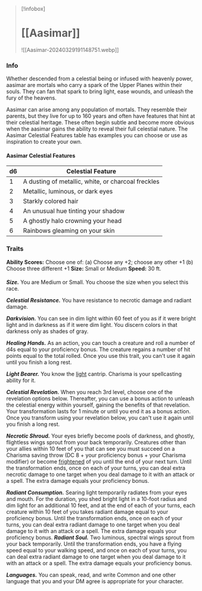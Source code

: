 > [!infobox]
> # [[Aasimar]] 
>![[Aasimar-20240329191148751.webp]]

### Info
Whether descended from a celestial being or infused with heavenly power, aasimar are mortals who carry a spark of the Upper Planes within their souls. They can fan that spark to bring light, ease wounds, and unleash the fury of the heavens.

Aasimar can arise among any population of mortals. They resemble their parents, but they live for up to 160 years and often have features that hint at their celestial heritage. These often begin subtle and become more obvious when the aasimar gains the ability to reveal their full celestial nature. The Aasimar Celestial Features table has examples you can choose or use as inspiration to create your own.
#### Aasimar Celestial Features 
| d6  | Celestial Feature |
| --- | ----------------- |
| 1   |A dusting of metallic, white, or charcoal freckles                   |
| 2   |Metallic, luminous, or dark eyes                   |
| 3   |Starkly colored hair                   |
| 4   |An unusual hue tinting your shadow                   |
| 5   |A ghostly halo crowning your head                   |
| 6   | Rainbows gleaming on your skin                  |

### Traits
**Ability Scores:** Choose one of: (a) Choose any +2; choose any other +1 (b) Choose three different +1
**Size:** Small or Medium
**Speed:** 30 ft.
####
***Size.*** You are Medium or Small. You choose the size when you select this race.

***Celestial Resistance.*** You have resistance to necrotic damage and radiant damage.

***Darkvision.*** You can see in dim light within 60 feet of you as if it were bright light and in darkness as if it were dim light. You discern colors in that darkness only as shades of gray.

***Healing Hands.*** As an action, you can touch a creature and roll a number of d4s equal to your proficiency bonus. The creature regains a number of hit points equal to the total rolled. Once you use this trait, you can't use it again until you finish a long rest.

***Light Bearer.*** You know the [light](https://5e.tools/spells.html#light_phb) cantrip. Charisma is your spellcasting ability for it.

***Celestial Revelation.*** When you reach 3rd level, choose one of the revelation options below. Thereafter, you can use a bonus action to unleash the celestial energy within yourself, gaining the benefits of that revelation. Your transformation lasts for 1 minute or until you end it as a bonus action. Once you transform using your revelation below, you can't use it again until you finish a long rest.

***Necrotic Shroud.*** Your eyes briefly become pools of darkness, and ghostly, flightless wings sprout from your back temporarily. Creatures other than your allies within 10 feet of you that can see you must succeed on a Charisma saving throw (DC 8 + your proficiency bonus + your Charisma modifier) or become [frightened](https://5e.tools/conditionsdiseases.html#frightened_phb) of you until the end of your next turn. Until the transformation ends, once on each of your turns, you can deal extra necrotic damage to one target when you deal damage to it with an attack or a spell. The extra damage equals your proficiency bonus.

***Radiant Consumption.*** Searing light temporarily radiates from your eyes and mouth. For the duration, you shed bright light in a 10-foot radius and dim light for an additional 10 feet, and at the end of each of your turns, each creature within 10 feet of you takes radiant damage equal to your proficiency bonus. Until the transformation ends, once on each of your turns, you can deal extra radiant damage to one target when you deal damage to it with an attack or a spell. The extra damage equals your proficiency bonus.
***Radiant Soul.*** Two luminous, spectral wings sprout from your back temporarily. Until the transformation ends, you have a flying speed equal to your walking speed, and once on each of your turns, you can deal extra radiant damage to one target when you deal damage to it with an attack or a spell. The extra damage equals your proficiency bonus.

***Languages.*** You can speak, read, and write Common and one other language that you and your DM agree is appropriate for your character.


